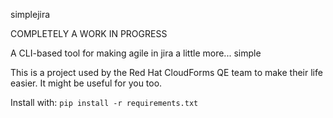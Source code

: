 simplejira

COMPLETELY A WORK IN PROGRESS

A CLI-based tool for making agile in jira a little more... simple

This is a project used by the Red Hat CloudForms QE team to make their life easier. It might be useful for you too.

Install with: `pip install -r requirements.txt`
